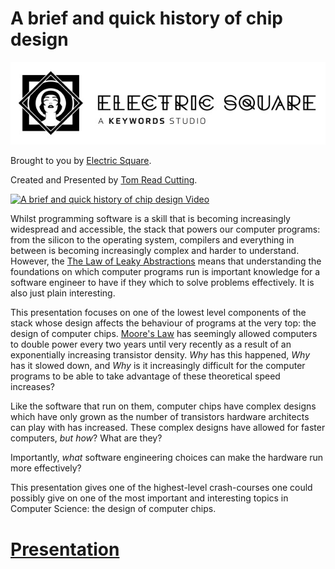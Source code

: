 # A brief and quick history of chip design

[![The logo of Electric Square Ltd.](presentation/img/ES-logo-and-wordmark.jpg)](https://www.electricsquare.com/)

Brought to you by [Electric Square](https://www.electricsquare.com/).

Created and Presented by [Tom Read Cutting](https://moosichu.com).

<a href="https://www.youtube.com/watch?feature=player_embedded&v=-OWJnDZCjX8I" target="_blank"><img src="https://img.youtube.com/vi/-OWJnDZCjX8I/0.jpg" alt="A brief and quick history of chip design Video" width="240" height="180" /></a>


Whilst programming software is a skill that is becoming increasingly widespread and accessible, the stack that powers our computer programs: from the silicon to the operating system, compilers and everything in between is becoming increasingly complex and harder to understand. However, the [The Law of Leaky Abstractions](https://www.joelonsoftware.com/2002/11/11/the-law-of-leaky-abstractions/) means that understanding the foundations on which computer programs run is important knowledge for a software engineer to have if they which to solve problems effectively. It is also just plain interesting.

This presentation focuses on one of the lowest level components of the stack whose design affects the behaviour of programs at the very top: the design of computer chips. [Moore's Law](https://en.wikipedia.org/wiki/Moore%27s_law) has seemingly allowed computers to double power every two years until very recently as a result of an exponentially increasing transistor density. *Why* has this happened, *Why* has it slowed down, and *Why* is it increasingly difficult for the computer programs to be able to take advantage of these theoretical speed increases?

Like the software that run on them, computer chips have complex designs which have only grown as the number of transistors hardware architects can play with has increased. These complex designs have allowed for faster computers, *but how*? What are they?

Importantly, *what* software engineering choices can make the hardware run more effectively?

This presentation gives one of the highest-level crash-courses one could possibly give on one of the most important and interesting topics in Computer Science: the design of computer chips.



# [Presentation](https://electricsquare.github.io/chip-history)
